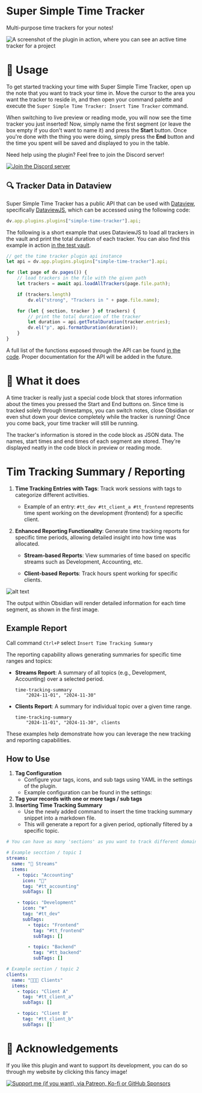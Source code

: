 # Super Simple Time Tracker
Multi-purpose time trackers for your notes!

![A screenshot of the plugin in action, where you can see an active time tracker for a project](https://raw.githubusercontent.com/Ellpeck/ObsidianSimpleTimeTracker/master/screenshot.png)

# 🤔 Usage
To get started tracking your time with Super Simple Time Tracker, open up the note that you want to track your time in. Move the cursor to the area you want the tracker to reside in, and then open your command palette and execute the `Super Simple Time Tracker: Insert Time Tracker` command.

When switching to live preview or reading mode, you will now see the time tracker you just inserted! Now, simply name the first segment (or leave the box empty if you don't want to name it) and press the **Start** button. Once you're done with the thing you were doing, simply press the **End** button and the time you spent will be saved and displayed to you in the table.

Need help using the plugin? Feel free to join the Discord server!

[![Join the Discord server](https://ellpeck.de/res/discord-wide.png)](https://link.ellpeck.de/discordweb)

## 🔍 Tracker Data in Dataview
Super Simple Time Tracker has a public API that can be used with [Dataview](https://blacksmithgu.github.io/obsidian-dataview/), specifically [DataviewJS](https://blacksmithgu.github.io/obsidian-dataview/api/intro/), which can be accessed using the following code:

```js
dv.app.plugins.plugins["simple-time-tracker"].api;
```

The following is a short example that uses DataviewJS to load all trackers in the vault and print the total duration of each tracker. You can also find this example in action [in the test vault](https://github.com/Ellpeck/ObsidianSimpleTimeTracker/blob/master/test-vault/dataview-test.md?plain=1).

```js
// get the time tracker plugin api instance
let api = dv.app.plugins.plugins["simple-time-tracker"].api;

for (let page of dv.pages()) {
    // load trackers in the file with the given path
    let trackers = await api.loadAllTrackers(page.file.path);

    if (trackers.length)
        dv.el("strong", "Trackers in " + page.file.name);

    for (let { section, tracker } of trackers) {
        // print the total duration of the tracker
        let duration = api.getTotalDuration(tracker.entries);
        dv.el("p", api.formatDuration(duration));
    }
}
```

A full list of the functions exposed through the API can be found [in the code](https://github.com/Ellpeck/ObsidianSimpleTimeTracker/blob/master/src/main.ts#L8-L16). Proper documentation for the API will be added in the future.

# 👀 What it does
A time tracker is really just a special code block that stores information about the times you pressed the Start and End buttons on. Since time is tracked solely through timestamps, you can switch notes, close Obsidian or even shut down your device completely while the tracker is running! Once you come back, your time tracker will still be running.

The tracker's information is stored in the code block as JSON data. The names, start times and end times of each segment are stored. They're displayed neatly in the code block in preview or reading mode.

# Tim Tracking Summary / Reporting

1. **Time Tracking Entries with Tags**: Track work sessions with tags to categorize different activities.
    
    - Example of an entry: `#tt_dev #tt_client_a #tt_frontend` represents time spent working on the development (frontend) for a specific client.
        
2. **Enhanced Reporting Functionality**: Generate time tracking reports for specific time periods, allowing detailed insight into how time was allocated.
    
    - **Stream-based Reports**: View summaries of time based on specific streams such as Development, Accounting, etc.
        
    - **Client-based Reports**: Track hours spent working for specific clients.
        

![alt text](reporting-screenshot.png)

The output within Obsidian will render detailed information for each time segment, as shown in the first image.

## Example Report

Call command  `Ctrl+P` select `Insert Time Tracking Summary`

The reporting capability allows generating summaries for specific time ranges and topics:

- **Streams Report**: A summary of all topics (e.g., Development, Accounting) over a selected period.
    
    ```
    time-tracking-summary
        "2024-11-01", "2024-11-30" 
    ```
    
- **Clients Report**: A summary for individual topic over a given time range.
    
    ```
    time-tracking-summary
        "2024-11-01", "2024-11-30", clients
    ```
    

These examples help demonstrate how you can leverage the new tracking and reporting capabilities.

## How to Use

1. **Tag Configuration**    
    - Configure your tags, icons, and sub tags using YAML in the settings of the plugin.        
    - Example configuration can be found in the settings:
2. **Tag your records with one or more tags / sub tags**
3. **Inserting Time Tracking Summary**    
    - Use the newly added command to insert the time tracking summary snippet into a markdown file.        
    - This will generate a report for a given period, optionally filtered by a specific topic.
        
```yaml
# You can have as many 'sections' as you want to track different domains separately or in parallel

# Example secction / topic 1
streams:
  name: "🌊 Streams"
  items:
    - topic: "Accounting"
      icon: "🧮"
      tag: "#tt_accounting"
      subTags: []

    - topic: "Development"
      icon: "💗"
      tag: "#tt_dev"
      subTags:
        - topic: "Frontend"
          tag: "#tt_frontend"
          subTags: []

        - topic: "Backend"
          tag: "#tt_backend"
          subTags: []

# Example section / topic 2
clients: 
  name: "👨🏼‍💼 Clients"
  items:
    - topic: "Client A"
      tag: "#tt_client_a"
      subTags: []

    - topic: "Client B"
      tag: "#tt_client_b"
      subTags: []`

```
        

        
# 🙏 Acknowledgements
If you like this plugin and want to support its development, you can do so through my website by clicking this fancy image!

[![Support me (if you want), via Patreon, Ko-fi or GitHub Sponsors](https://ellpeck.de/res/generalsupport-wide.png)](https://ellpeck.de/support)
